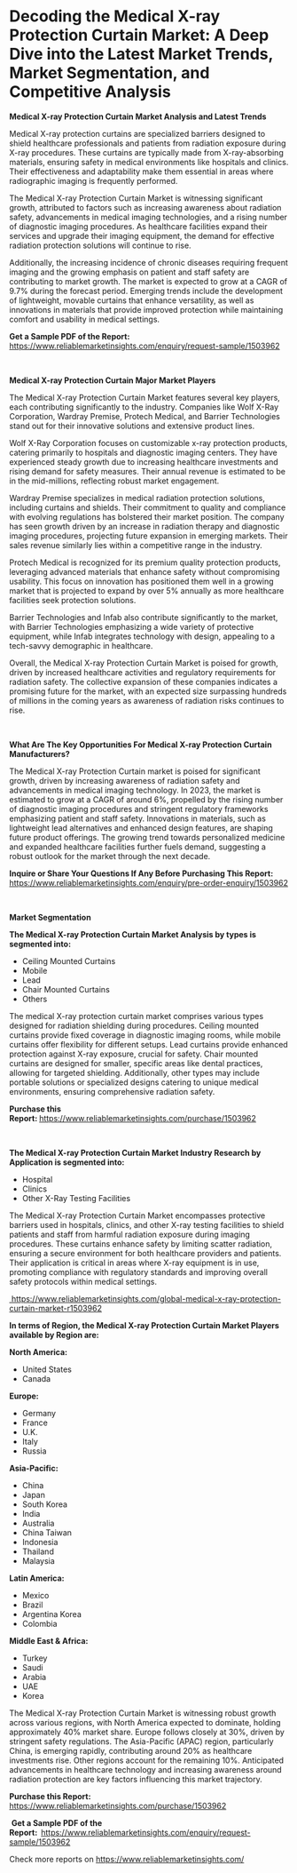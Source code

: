 <p><h1>Decoding the Medical X-ray Protection Curtain Market: A Deep Dive into the Latest Market Trends, Market Segmentation, and Competitive Analysis</h1></p><p><strong>Medical X-ray Protection Curtain Market Analysis and Latest Trends</strong></p>
<p><p>Medical X-ray protection curtains are specialized barriers designed to shield healthcare professionals and patients from radiation exposure during X-ray procedures. These curtains are typically made from X-ray-absorbing materials, ensuring safety in medical environments like hospitals and clinics. Their effectiveness and adaptability make them essential in areas where radiographic imaging is frequently performed.</p><p>The Medical X-ray Protection Curtain Market is witnessing significant growth, attributed to factors such as increasing awareness about radiation safety, advancements in medical imaging technologies, and a rising number of diagnostic imaging procedures. As healthcare facilities expand their services and upgrade their imaging equipment, the demand for effective radiation protection solutions will continue to rise.</p><p>Additionally, the increasing incidence of chronic diseases requiring frequent imaging and the growing emphasis on patient and staff safety are contributing to market growth. The market is expected to grow at a CAGR of 9.7% during the forecast period. Emerging trends include the development of lightweight, movable curtains that enhance versatility, as well as innovations in materials that provide improved protection while maintaining comfort and usability in medical settings.</p></p>
<p><strong>Get a Sample PDF of the Report:&nbsp;</strong> <a href="https://www.reliablemarketinsights.com/enquiry/request-sample/1503962?utm_campaign=3164&utm_medium=2&utm_source=Github&utm_content=ia&utm_term=23032025&utm_id=medical-x-ray-protection-curtain">https://www.reliablemarketinsights.com/enquiry/request-sample/1503962</a></p>
<p>&nbsp;</p>
<p><strong>Medical X-ray Protection Curtain Major Market Players</strong></p>
<p><p>The Medical X-ray Protection Curtain Market features several key players, each contributing significantly to the industry. Companies like Wolf X-Ray Corporation, Wardray Premise, Protech Medical, and Barrier Technologies stand out for their innovative solutions and extensive product lines.</p><p>Wolf X-Ray Corporation focuses on customizable x-ray protection products, catering primarily to hospitals and diagnostic imaging centers. They have experienced steady growth due to increasing healthcare investments and rising demand for safety measures. Their annual revenue is estimated to be in the mid-millions, reflecting robust market engagement.</p><p>Wardray Premise specializes in medical radiation protection solutions, including curtains and shields. Their commitment to quality and compliance with evolving regulations has bolstered their market position. The company has seen growth driven by an increase in radiation therapy and diagnostic imaging procedures, projecting future expansion in emerging markets. Their sales revenue similarly lies within a competitive range in the industry.</p><p>Protech Medical is recognized for its premium quality protection products, leveraging advanced materials that enhance safety without compromising usability. This focus on innovation has positioned them well in a growing market that is projected to expand by over 5% annually as more healthcare facilities seek protection solutions.</p><p>Barrier Technologies and Infab also contribute significantly to the market, with Barrier Technologies emphasizing a wide variety of protective equipment, while Infab integrates technology with design, appealing to a tech-savvy demographic in healthcare. </p><p>Overall, the Medical X-ray Protection Curtain Market is poised for growth, driven by increased healthcare activities and regulatory requirements for radiation safety. The collective expansion of these companies indicates a promising future for the market, with an expected size surpassing hundreds of millions in the coming years as awareness of radiation risks continues to rise.</p></p>
<p>&nbsp;</p>
<p><strong>What Are The Key Opportunities For Medical X-ray Protection Curtain Manufacturers?</strong></p>
<p><p>The Medical X-ray Protection Curtain market is poised for significant growth, driven by increasing awareness of radiation safety and advancements in medical imaging technology. In 2023, the market is estimated to grow at a CAGR of around 6%, propelled by the rising number of diagnostic imaging procedures and stringent regulatory frameworks emphasizing patient and staff safety. Innovations in materials, such as lightweight lead alternatives and enhanced design features, are shaping future product offerings. The growing trend towards personalized medicine and expanded healthcare facilities further fuels demand, suggesting a robust outlook for the market through the next decade.</p></p>
<p><strong>Inquire or Share Your Questions If Any Before Purchasing This Report:</strong> <a href="https://www.reliablemarketinsights.com/enquiry/pre-order-enquiry/1503962?utm_campaign=3164&utm_medium=2&utm_source=Github&utm_content=ia&utm_term=23032025&utm_id=medical-x-ray-protection-curtain">https://www.reliablemarketinsights.com/enquiry/pre-order-enquiry/1503962</a></p>
<p>&nbsp;</p>
<p><strong>Market Segmentation</strong></p>
<p><strong>The Medical X-ray Protection Curtain Market Analysis by types is segmented into:</strong></p>
<p><ul><li>Ceiling Mounted Curtains</li><li>Mobile</li><li>Lead</li><li>Chair Mounted Curtains</li><li>Others</li></ul></p>
<p><p>The medical X-ray protection curtain market comprises various types designed for radiation shielding during procedures. Ceiling mounted curtains provide fixed coverage in diagnostic imaging rooms, while mobile curtains offer flexibility for different setups. Lead curtains provide enhanced protection against X-ray exposure, crucial for safety. Chair mounted curtains are designed for smaller, specific areas like dental practices, allowing for targeted shielding. Additionally, other types may include portable solutions or specialized designs catering to unique medical environments, ensuring comprehensive radiation safety.</p></p>
<p><strong>Purchase this Report:&nbsp;</strong><a href="https://www.reliablemarketinsights.com/purchase/1503962?utm_campaign=3164&utm_medium=2&utm_source=Github&utm_content=ia&utm_term=23032025&utm_id=medical-x-ray-protection-curtain">https://www.reliablemarketinsights.com/purchase/1503962</a></p>
<p>&nbsp;</p>
<p><strong>The Medical X-ray Protection Curtain Market Industry Research by Application is segmented into:</strong></p>
<p><ul><li>Hospital</li><li>Clinics</li><li>Other X-Ray Testing Facilities</li></ul></p>
<p><p>The Medical X-ray Protection Curtain Market encompasses protective barriers used in hospitals, clinics, and other X-ray testing facilities to shield patients and staff from harmful radiation exposure during imaging procedures. These curtains enhance safety by limiting scatter radiation, ensuring a secure environment for both healthcare providers and patients. Their application is critical in areas where X-ray equipment is in use, promoting compliance with regulatory standards and improving overall safety protocols within medical settings.</p></p>
<p><a href="https://www.reliablemarketinsights.com/global-medical-x-ray-protection-curtain-market-r1503962?utm_campaign=3164&utm_medium=2&utm_source=Github&utm_content=ia&utm_term=23032025&utm_id=medical-x-ray-protection-curtain">&nbsp;https://www.reliablemarketinsights.com/global-medical-x-ray-protection-curtain-market-r1503962</a></p>
<p><strong>In terms of Region, the Medical X-ray Protection Curtain Market Players available by Region are:</strong></p>
<p>
    <p> <strong> North America: </strong>
        <ul>
            <li>United States</li>
            <li>Canada</li>
        </ul>
        </p> 
    <p> <strong> Europe: </strong>
        <ul>
            <li>Germany</li>
            <li>France</li>
            <li>U.K.</li>
            <li>Italy</li>
            <li>Russia</li>
        </ul>
        </p> 
    <p> <strong> Asia-Pacific: </strong>
        <ul>
            <li>China</li>
            <li>Japan</li>
            <li>South Korea</li>
            <li>India</li>
            <li>Australia</li>
            <li>China Taiwan</li>
            <li>Indonesia</li>
            <li>Thailand</li>
            <li>Malaysia</li>
        </ul>
        </p> 
    <p> <strong> Latin America: </strong>
        <ul>
            <li>Mexico</li>
            <li>Brazil</li>
            <li>Argentina Korea</li>
            <li>Colombia</li>
        </ul>
        </p> 
    <p> <strong> Middle East & Africa: </strong>
        <ul>
            <li>Turkey</li>
            <li>Saudi</li>
            <li>Arabia</li>
            <li>UAE</li>
            <li>Korea</li>
        </ul>
    </p>
    </p>
<p><p>The Medical X-ray Protection Curtain Market is witnessing robust growth across various regions, with North America expected to dominate, holding approximately 40% market share. Europe follows closely at 30%, driven by stringent safety regulations. The Asia-Pacific (APAC) region, particularly China, is emerging rapidly, contributing around 20% as healthcare investments rise. Other regions account for the remaining 10%. Anticipated advancements in healthcare technology and increasing awareness around radiation protection are key factors influencing this market trajectory.</p></p>
<p><strong>Purchase this Report: </strong><a href="https://www.reliablemarketinsights.com/purchase/1503962?utm_campaign=3164&utm_medium=2&utm_source=Github&utm_content=ia&utm_term=23032025&utm_id=medical-x-ray-protection-curtain">https://www.reliablemarketinsights.com/purchase/1503962</a></p>
<p>&nbsp;<strong>Get a Sample PDF of the Report:&nbsp;&nbsp;</strong><a href="https://www.reliablemarketinsights.com/enquiry/request-sample/1503962?utm_campaign=3164&utm_medium=2&utm_source=Github&utm_content=ia&utm_term=23032025&utm_id=medical-x-ray-protection-curtain">https://www.reliablemarketinsights.com/enquiry/request-sample/1503962</a></p>
<p><strong></strong></p>
<p>Check more reports on <a href="https://www.reliablemarketinsights.com/?utm_campaign=3164&utm_medium=2&utm_source=Github&utm_content=ia&utm_term=23032025&utm_id=medical-x-ray-protection-curtain">https://www.reliablemarketinsights.com/</a></p>